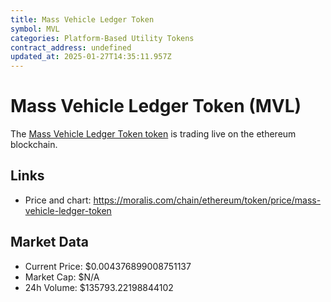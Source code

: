 ```yaml
---
title: Mass Vehicle Ledger Token
symbol: MVL
categories: Platform-Based Utility Tokens
contract_address: undefined
updated_at: 2025-01-27T14:35:11.957Z
---
```


# Mass Vehicle Ledger Token (MVL)
The [Mass Vehicle Ledger Token token](https://moralis.com/chain/ethereum/token/price/mass-vehicle-ledger-token) is trading live on the ethereum blockchain.

## Links
- Price and chart: https://moralis.com/chain/ethereum/token/price/mass-vehicle-ledger-token

## Market Data
- Current Price: $0.004376899008751137
- Market Cap: $N/A
- 24h Volume: $135793.22198844102
